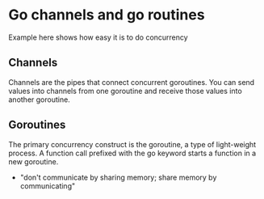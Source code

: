 # Go channels and go routines

Example here shows how easy it is to do concurrency

## Channels

Channels are the pipes that connect concurrent goroutines. You can send values into channels from one goroutine and receive those values into another goroutine.

## Goroutines

The primary concurrency construct is the goroutine, a type of light-weight process. A function call prefixed with the go keyword starts a function in a new goroutine.

- "don't communicate by sharing memory; share memory by communicating"
